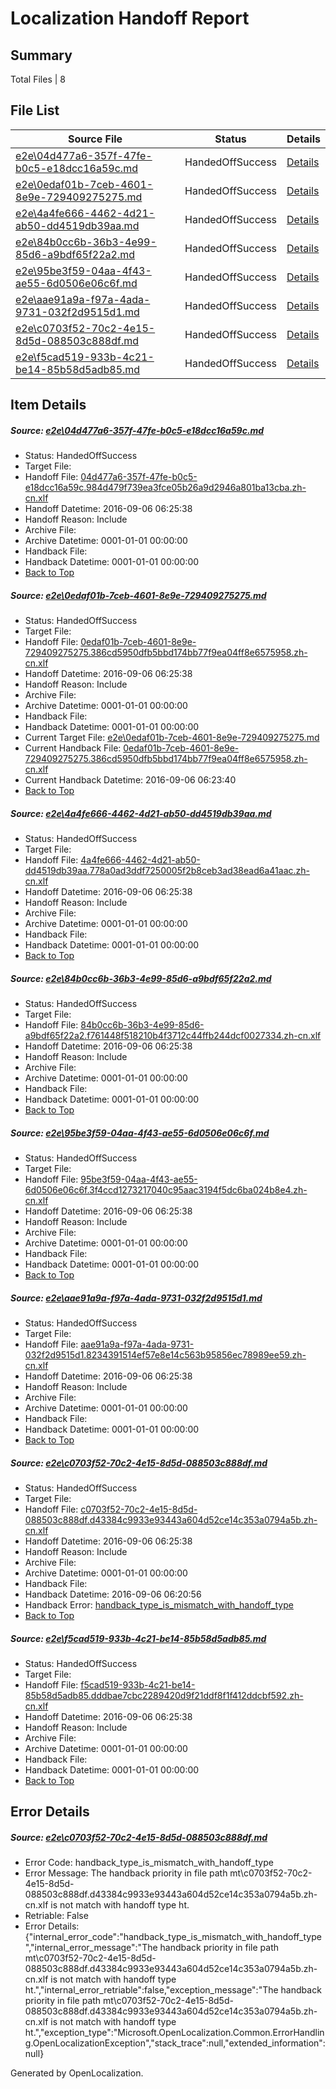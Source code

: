 # <a name='report-top'></a> Localization Handoff Report

## Summary
 Total Files | 8

## File List
 Source File | Status | Details 
 ----------- | ------ | ------- 
 [e2e\04d477a6-357f-47fe-b0c5-e18dcc16a59c.md](https://github.com/OpenLocalizationTestOrg/ol-test0/blob/398851fcf92297ffae4129b041ec83b1a7451af8/e2e/04d477a6-357f-47fe-b0c5-e18dcc16a59c.md) | HandedOffSuccess | [Details](#7d0df0c4ef5cee2d376498a1d4eef0e4ec303edf1)
 [e2e\0edaf01b-7ceb-4601-8e9e-729409275275.md](https://github.com/OpenLocalizationTestOrg/ol-test0/blob/d443800306f2e663f125f710bc773a4a49d6e475/e2e/0edaf01b-7ceb-4601-8e9e-729409275275.md) | HandedOffSuccess | [Details](#ea1be180cec23a1bea3eb8ccb3e4bf5eee90fe044)
 [e2e\4a4fe666-4462-4d21-ab50-dd4519db39aa.md](https://github.com/OpenLocalizationTestOrg/ol-test0/blob/ddfa6b24ebc2eb8be2f3c0f1f1de3e823df55450/e2e/4a4fe666-4462-4d21-ab50-dd4519db39aa.md) | HandedOffSuccess | [Details](#721cdad70280a8afde56041de75e6a6eaf7cce7a8)
 [e2e\84b0cc6b-36b3-4e99-85d6-a9bdf65f22a2.md](https://github.com/OpenLocalizationTestOrg/ol-test0/blob/126ac7c09d6c827bd3e0d0fd481f39c516a0ad22/e2e/84b0cc6b-36b3-4e99-85d6-a9bdf65f22a2.md) | HandedOffSuccess | [Details](#aa271e8b2eeca0d50b221c660b445c75c2a52e1310)
 [e2e\95be3f59-04aa-4f43-ae55-6d0506e06c6f.md](https://github.com/OpenLocalizationTestOrg/ol-test0/blob/c9c6df7d1d5aea2376bb65ef77438c743f638c83/e2e/95be3f59-04aa-4f43-ae55-6d0506e06c6f.md) | HandedOffSuccess | [Details](#566267e1a1620e684c6a6f16b5e0b9b946020e0012)
 [e2e\aae91a9a-f97a-4ada-9731-032f2d9515d1.md](https://github.com/OpenLocalizationTestOrg/ol-test0/blob/a0d69a6eb7b7de8d695eb6d897a0576135b07e24/e2e/aae91a9a-f97a-4ada-9731-032f2d9515d1.md) | HandedOffSuccess | [Details](#eebbb38858fe780fa494be5d20d9d60eeb894c1613)
 [e2e\c0703f52-70c2-4e15-8d5d-088503c888df.md](https://github.com/OpenLocalizationTestOrg/ol-test0/blob/f6f788cd27dc01e66f5c4872a53daf742eb42efb/e2e/c0703f52-70c2-4e15-8d5d-088503c888df.md) | HandedOffSuccess | [Details](#bcf502952fceef7512a93ffe0b74f663dcac168814)
 [e2e\f5cad519-933b-4c21-be14-85b58d5adb85.md](https://github.com/OpenLocalizationTestOrg/ol-test0/blob/adf52aac16aeb4f3c9cf36837d1103eb7c025a38/e2e/f5cad519-933b-4c21-be14-85b58d5adb85.md) | HandedOffSuccess | [Details](#80d78a59e2ee25dfcc047086b0d929f3a20c0a2315)

## Item Details
##### <a name='7d0df0c4ef5cee2d376498a1d4eef0e4ec303edf1'></a> Source: [e2e\04d477a6-357f-47fe-b0c5-e18dcc16a59c.md](https://github.com/OpenLocalizationTestOrg/ol-test0/blob/398851fcf92297ffae4129b041ec83b1a7451af8/e2e/04d477a6-357f-47fe-b0c5-e18dcc16a59c.md)
* Status: HandedOffSuccess
* Target File: 
* Handoff File: [04d477a6-357f-47fe-b0c5-e18dcc16a59c.984d479f739ea3fce05b26a9d2946a801ba13cba.zh-cn.xlf](https://github.com/OpenLocalizationTestOrg/ol-test0-handoff/blob/b967cbcd617b4531a940264d4183efdbccec6278/ol-handoff/OpenLocalizationTestOrg/ol-test0-zhcn/ci/mt/04d477a6-357f-47fe-b0c5-e18dcc16a59c.984d479f739ea3fce05b26a9d2946a801ba13cba.zh-cn.xlf)
* Handoff Datetime: 2016-09-06 06:25:38
* Handoff Reason: Include
* Archive File: 
* Archive Datetime: 0001-01-01 00:00:00
* Handback File: 
* Handback Datetime: 0001-01-01 00:00:00
* [Back to Top](#report-top)

##### <a name='ea1be180cec23a1bea3eb8ccb3e4bf5eee90fe044'></a> Source: [e2e\0edaf01b-7ceb-4601-8e9e-729409275275.md](https://github.com/OpenLocalizationTestOrg/ol-test0/blob/d443800306f2e663f125f710bc773a4a49d6e475/e2e/0edaf01b-7ceb-4601-8e9e-729409275275.md)
* Status: HandedOffSuccess
* Target File: 
* Handoff File: [0edaf01b-7ceb-4601-8e9e-729409275275.386cd5950dfb5bbd174bb77f9ea04ff8e6575958.zh-cn.xlf](https://github.com/OpenLocalizationTestOrg/ol-test0-handoff/blob/b967cbcd617b4531a940264d4183efdbccec6278/ol-handoff/OpenLocalizationTestOrg/ol-test0-zhcn/ci/mt/0edaf01b-7ceb-4601-8e9e-729409275275.386cd5950dfb5bbd174bb77f9ea04ff8e6575958.zh-cn.xlf)
* Handoff Datetime: 2016-09-06 06:25:38
* Handoff Reason: Include
* Archive File: 
* Archive Datetime: 0001-01-01 00:00:00
* Handback File: 
* Handback Datetime: 0001-01-01 00:00:00
* Current Target File: [e2e\0edaf01b-7ceb-4601-8e9e-729409275275.md](https://github.com/OpenLocalizationTestOrg/ol-test0-zhcn/blob/dc7365bad7c6072faa6c98cf91395315461c3fe4/e2e/0edaf01b-7ceb-4601-8e9e-729409275275.md)
* Current Handback File: [0edaf01b-7ceb-4601-8e9e-729409275275.386cd5950dfb5bbd174bb77f9ea04ff8e6575958.zh-cn.xlf](https://github.com/OpenLocalizationTestOrg/ol-test0-handback/blob/813c1230ce5b01bf381fef9196cf558c65cd3f2b/ol-handback/OpenLocalizationTestOrg/ol-test0-zhcn/ci/0edaf01b-7ceb-4601-8e9e-729409275275.386cd5950dfb5bbd174bb77f9ea04ff8e6575958.zh-cn.xlf)
* Current Handback Datetime: 2016-09-06 06:23:40
* [Back to Top](#report-top)

##### <a name='721cdad70280a8afde56041de75e6a6eaf7cce7a8'></a> Source: [e2e\4a4fe666-4462-4d21-ab50-dd4519db39aa.md](https://github.com/OpenLocalizationTestOrg/ol-test0/blob/ddfa6b24ebc2eb8be2f3c0f1f1de3e823df55450/e2e/4a4fe666-4462-4d21-ab50-dd4519db39aa.md)
* Status: HandedOffSuccess
* Target File: 
* Handoff File: [4a4fe666-4462-4d21-ab50-dd4519db39aa.778a0ad3ddf7250005f2b8ceb3ad38ead6a41aac.zh-cn.xlf](https://github.com/OpenLocalizationTestOrg/ol-test0-handoff/blob/b967cbcd617b4531a940264d4183efdbccec6278/ol-handoff/OpenLocalizationTestOrg/ol-test0-zhcn/ci/mt/4a4fe666-4462-4d21-ab50-dd4519db39aa.778a0ad3ddf7250005f2b8ceb3ad38ead6a41aac.zh-cn.xlf)
* Handoff Datetime: 2016-09-06 06:25:38
* Handoff Reason: Include
* Archive File: 
* Archive Datetime: 0001-01-01 00:00:00
* Handback File: 
* Handback Datetime: 0001-01-01 00:00:00
* [Back to Top](#report-top)

##### <a name='aa271e8b2eeca0d50b221c660b445c75c2a52e1310'></a> Source: [e2e\84b0cc6b-36b3-4e99-85d6-a9bdf65f22a2.md](https://github.com/OpenLocalizationTestOrg/ol-test0/blob/126ac7c09d6c827bd3e0d0fd481f39c516a0ad22/e2e/84b0cc6b-36b3-4e99-85d6-a9bdf65f22a2.md)
* Status: HandedOffSuccess
* Target File: 
* Handoff File: [84b0cc6b-36b3-4e99-85d6-a9bdf65f22a2.f761448f518210b4f3712c44ffb244dcf0027334.zh-cn.xlf](https://github.com/OpenLocalizationTestOrg/ol-test0-handoff/blob/b967cbcd617b4531a940264d4183efdbccec6278/ol-handoff/OpenLocalizationTestOrg/ol-test0-zhcn/ci/mt/84b0cc6b-36b3-4e99-85d6-a9bdf65f22a2.f761448f518210b4f3712c44ffb244dcf0027334.zh-cn.xlf)
* Handoff Datetime: 2016-09-06 06:25:38
* Handoff Reason: Include
* Archive File: 
* Archive Datetime: 0001-01-01 00:00:00
* Handback File: 
* Handback Datetime: 0001-01-01 00:00:00
* [Back to Top](#report-top)

##### <a name='566267e1a1620e684c6a6f16b5e0b9b946020e0012'></a> Source: [e2e\95be3f59-04aa-4f43-ae55-6d0506e06c6f.md](https://github.com/OpenLocalizationTestOrg/ol-test0/blob/c9c6df7d1d5aea2376bb65ef77438c743f638c83/e2e/95be3f59-04aa-4f43-ae55-6d0506e06c6f.md)
* Status: HandedOffSuccess
* Target File: 
* Handoff File: [95be3f59-04aa-4f43-ae55-6d0506e06c6f.3f4ccd1273217040c95aac3194f5dc6ba024b8e4.zh-cn.xlf](https://github.com/OpenLocalizationTestOrg/ol-test0-handoff/blob/b967cbcd617b4531a940264d4183efdbccec6278/ol-handoff/OpenLocalizationTestOrg/ol-test0-zhcn/ci/mt/95be3f59-04aa-4f43-ae55-6d0506e06c6f.3f4ccd1273217040c95aac3194f5dc6ba024b8e4.zh-cn.xlf)
* Handoff Datetime: 2016-09-06 06:25:38
* Handoff Reason: Include
* Archive File: 
* Archive Datetime: 0001-01-01 00:00:00
* Handback File: 
* Handback Datetime: 0001-01-01 00:00:00
* [Back to Top](#report-top)

##### <a name='eebbb38858fe780fa494be5d20d9d60eeb894c1613'></a> Source: [e2e\aae91a9a-f97a-4ada-9731-032f2d9515d1.md](https://github.com/OpenLocalizationTestOrg/ol-test0/blob/a0d69a6eb7b7de8d695eb6d897a0576135b07e24/e2e/aae91a9a-f97a-4ada-9731-032f2d9515d1.md)
* Status: HandedOffSuccess
* Target File: 
* Handoff File: [aae91a9a-f97a-4ada-9731-032f2d9515d1.8234391514ef57e8e14c563b95856ec78989ee59.zh-cn.xlf](https://github.com/OpenLocalizationTestOrg/ol-test0-handoff/blob/b967cbcd617b4531a940264d4183efdbccec6278/ol-handoff/OpenLocalizationTestOrg/ol-test0-zhcn/ci/mt/aae91a9a-f97a-4ada-9731-032f2d9515d1.8234391514ef57e8e14c563b95856ec78989ee59.zh-cn.xlf)
* Handoff Datetime: 2016-09-06 06:25:38
* Handoff Reason: Include
* Archive File: 
* Archive Datetime: 0001-01-01 00:00:00
* Handback File: 
* Handback Datetime: 0001-01-01 00:00:00
* [Back to Top](#report-top)

##### <a name='bcf502952fceef7512a93ffe0b74f663dcac168814'></a> Source: [e2e\c0703f52-70c2-4e15-8d5d-088503c888df.md](https://github.com/OpenLocalizationTestOrg/ol-test0/blob/f6f788cd27dc01e66f5c4872a53daf742eb42efb/e2e/c0703f52-70c2-4e15-8d5d-088503c888df.md)
* Status: HandedOffSuccess
* Target File: 
* Handoff File: [c0703f52-70c2-4e15-8d5d-088503c888df.d43384c9933e93443a604d52ce14c353a0794a5b.zh-cn.xlf](https://github.com/OpenLocalizationTestOrg/ol-test0-handoff/blob/b967cbcd617b4531a940264d4183efdbccec6278/ol-handoff/OpenLocalizationTestOrg/ol-test0-zhcn/ci/mt/c0703f52-70c2-4e15-8d5d-088503c888df.d43384c9933e93443a604d52ce14c353a0794a5b.zh-cn.xlf)
* Handoff Datetime: 2016-09-06 06:25:38
* Handoff Reason: Include
* Archive File: 
* Archive Datetime: 0001-01-01 00:00:00
* Handback File: 
* Handback Datetime: 2016-09-06 06:20:56
* Handback Error: [handback_type_is_mismatch_with_handoff_type](#bcf502952fceef7512a93ffe0b74f663dcac168814handback_type_is_mismatch_with_handoff_type)
* [Back to Top](#report-top)

##### <a name='80d78a59e2ee25dfcc047086b0d929f3a20c0a2315'></a> Source: [e2e\f5cad519-933b-4c21-be14-85b58d5adb85.md](https://github.com/OpenLocalizationTestOrg/ol-test0/blob/adf52aac16aeb4f3c9cf36837d1103eb7c025a38/e2e/f5cad519-933b-4c21-be14-85b58d5adb85.md)
* Status: HandedOffSuccess
* Target File: 
* Handoff File: [f5cad519-933b-4c21-be14-85b58d5adb85.dddbae7cbc2289420d9f21ddf8f1f412ddcbf592.zh-cn.xlf](https://github.com/OpenLocalizationTestOrg/ol-test0-handoff/blob/b967cbcd617b4531a940264d4183efdbccec6278/ol-handoff/OpenLocalizationTestOrg/ol-test0-zhcn/ci/mt/f5cad519-933b-4c21-be14-85b58d5adb85.dddbae7cbc2289420d9f21ddf8f1f412ddcbf592.zh-cn.xlf)
* Handoff Datetime: 2016-09-06 06:25:38
* Handoff Reason: Include
* Archive File: 
* Archive Datetime: 0001-01-01 00:00:00
* Handback File: 
* Handback Datetime: 0001-01-01 00:00:00
* [Back to Top](#report-top)


## Error Details
##### <a name='bcf502952fceef7512a93ffe0b74f663dcac168814handback_type_is_mismatch_with_handoff_type'></a> Source: [e2e\c0703f52-70c2-4e15-8d5d-088503c888df.md](#bcf502952fceef7512a93ffe0b74f663dcac168814)
* Error Code: handback_type_is_mismatch_with_handoff_type
* Error Message: The handback priority in file path mt\c0703f52-70c2-4e15-8d5d-088503c888df.d43384c9933e93443a604d52ce14c353a0794a5b.zh-cn.xlf is not match with handoff type ht.
* Retriable: False
* Error Details: {"internal_error_code":"handback_type_is_mismatch_with_handoff_type","internal_error_message":"The handback priority in file path mt\\c0703f52-70c2-4e15-8d5d-088503c888df.d43384c9933e93443a604d52ce14c353a0794a5b.zh-cn.xlf is not match with handoff type ht.","internal_error_retriable":false,"exception_message":"The handback priority in file path mt\\c0703f52-70c2-4e15-8d5d-088503c888df.d43384c9933e93443a604d52ce14c353a0794a5b.zh-cn.xlf is not match with handoff type ht.","exception_type":"Microsoft.OpenLocalization.Common.ErrorHandling.OpenLocalizationException","stack_trace":null,"extended_information":null}


Generated by OpenLocalization.
